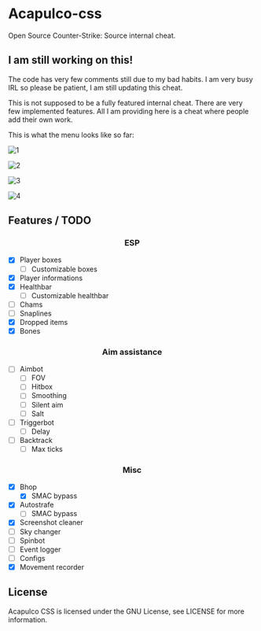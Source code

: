 # Acapulco-css
Open Source Counter-Strike: Source internal cheat.

## I am still working on this!
The code has very few comments still due to my bad habits. I am very busy IRL so please be patient, I am still updating this cheat.

This is not supposed to be a fully featured internal cheat. There are very few implemented features. All I am providing here is a cheat where people add their own work.

This is what the menu looks like so far:

![1](https://i.imgur.com/uA00chp.png)

![2](https://i.imgur.com/zBgeCJ1.png)

![3](https://i.imgur.com/90dLZXQ.png)

![4](https://i.imgur.com/TNiHG8Z.png)

## Features / TODO

<p align="center"><h3 align="center">ESP</h3></p>

- [x] Player boxes
  - [ ] Customizable boxes
- [x] Player informations
- [x] Healthbar
  - [ ] Customizable healthbar
- [ ] Chams
- [ ] Snaplines
- [x] Dropped items
- [x] Bones

<p align="center"><h3 align="center">Aim assistance</h3></p>

- [ ] Aimbot
  - [ ] FOV
  - [ ] Hitbox
  - [ ] Smoothing
  - [ ] Silent aim
  - [ ] Salt
- [ ] Triggerbot
  - [ ] Delay
- [ ] Backtrack
  - [ ] Max ticks

<p align="center"><h3 align="center">Misc</h3></p>

- [x] Bhop
  - [x] SMAC bypass
- [x] Autostrafe
  - [ ] SMAC bypass
- [x] Screenshot cleaner
- [ ] Sky changer
- [ ] Spinbot
- [ ] Event logger
- [ ] Configs
- [x] Movement recorder

License
-------

Acapulco CSS is licensed under the GNU License, see LICENSE for more information.
